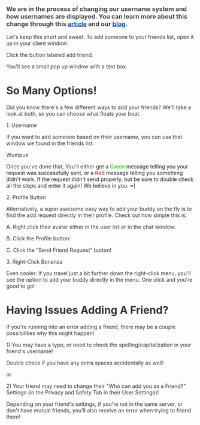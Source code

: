 <h3>
    <span style="color: #434343;" data-darkreader-inline-color="">We are in the process of changing our username system and how usernames are displayed. You can learn more about this change through this </span><a href="https://support.discord.com/hc/en-us/articles/12620128861463-New-Usernames-Display-Names"><span class="wysiwyg-underline" style="color: #1155cc;" data-darkreader-inline-color="">article</span></a><span style="color: #434343;" data-darkreader-inline-color=""> and our </span><a href="https://discord.com/blog/usernames"><span class="wysiwyg-underline" style="color: #1155cc;" data-darkreader-inline-color="">blog</span></a><span style="color: #434343;" data-darkreader-inline-color="">.</span>
</h3>
<p><span style="color: #2e3338;" data-darkreader-inline-color="">Let's keep this short and sweet. To add someone to your friends list, open it up in your client window:</span></p>
<p><span style="color: #2e3338;" data-darkreader-inline-color="">Click the button labeled add friend.</span></p>
<p><span style="color: #2e3338;" data-darkreader-inline-color="">You'll see a small pop up window with a text box. </span></p>
<h1>
    <strong><span style="color: #2e3338;" data-darkreader-inline-color="">So Many Options!</span></strong><strong><span style="color: #2e3338;" data-darkreader-inline-color=""> </span></strong>
</h1>
<p><span style="color: #2e3338;" data-darkreader-inline-color="">Did you know there's a few different ways to add your friends? We'll take a look at both, so you can choose what floats your boat. </span></p>
<p><span style="color: #2e3338;" data-darkreader-inline-color="">1. </span><span class="wysiwyg-underline" style="color: #2e3338;" data-darkreader-inline-color="">Username</span></p>
<p><span style="color: #2e3338;" data-darkreader-inline-color="">If you want to add someone based on their username, you can use that window we found in the friends list.</span></p>
<p class="wysiwyg-text-align-center"><span style="color: #2e3338;" data-darkreader-inline-color="">Wumpus</span></p>
<p><span style="color: #2e3338;" data-darkreader-inline-color="">Once you've done that, You'll either get a </span><span style="color: #00cc00;" data-darkreader-inline-color="">Green </span>message telling you your request was successfully sent, or a <span style="color: #cc0000;" data-darkreader-inline-color="">Red</span> message telling you something didn't work. If the request didn't send properly, but be sure to double check all the steps and enter it again! We believe in you. =]</p>
<p><span style="color: #2e3338;" data-darkreader-inline-color="">2. </span><span class="wysiwyg-underline" style="color: #2e3338;" data-darkreader-inline-color="">Profile Button</span><span style="color: #2e3338;" data-darkreader-inline-color=""> </span></p>
<p><span style="color: #2e3338;" data-darkreader-inline-color="">Alternatively, a super awesome easy way to add your buddy on the fly is to find the add request directly in their profile. Check out how simple this is:</span></p>
<p><span style="color: #2e3338;" data-darkreader-inline-color="">A. Right click their avatar either in the user list or in the chat window:</span></p>
<p><span style="color: #2e3338;" data-darkreader-inline-color="">B. Click the Profile button:</span></p>
<p><span style="color: #2e3338;" data-darkreader-inline-color="">C. Click the "Send Friend Request" button!</span></p>
<p><span style="color: #2e3338;" data-darkreader-inline-color="">3. </span><span class="wysiwyg-underline" style="color: #2e3338;" data-darkreader-inline-color="">Right-Click Bonanza</span></p>
<p><span style="color: #2e3338;" data-darkreader-inline-color="">Even cooler: If you travel just a bit further down the right-click menu, you'll see the option to add your buddy directly in the menu. One click and you're good to go!</span></p>
<h1><strong><span style="color: #2e3338;" data-darkreader-inline-color="">Having Issues Adding A Friend?  </span></strong></h1>
<p><span style="color: #2e3338;" data-darkreader-inline-color="">If you're running into an error adding a friend, there may be a couple possibilities why this might happen!</span></p>
<p><span style="color: #2e3338;" data-darkreader-inline-color="">1) You may have a typo, or need to check the spelling/capitalization in your friend's username! </span></p>
<p><span style="color: #2e3338;" data-darkreader-inline-color="">Double check if you have any extra spaces accidentally as well! </span></p>
<p><span style="color: #2e3338;" data-darkreader-inline-color="">or </span></p>
<p><span style="color: #2e3338;" data-darkreader-inline-color="">2) Your friend may need to change their "Who can add you as a Friend?" Settings (in the Privacy and Safety Tab in their User Settings)!</span></p>
<p><span style="color: #2e3338;" data-darkreader-inline-color="">Depending on your friend's settings, if you're not in the same server, or don't have mutual friends, you'll also receive an error when trying to friend them! </span></p>